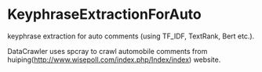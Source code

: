 # KeyphraseExtractionForAuto
keyphrase extraction for auto comments (using TF_IDF, TextRank, Bert etc.).

DataCrawler uses spcray to crawl automobile comments from huiping(http://www.wisepoll.com/index.php/Index/index) website.
